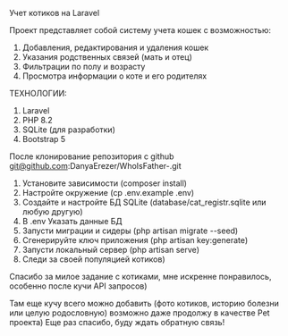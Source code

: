 Учет котиков на Laravel

Проект представляет собой систему учета кошек с возможностью:

1. Добавления, редактирования и удаления кошек
2. Указания родственных связей (мать и отец)
3. Фильтрации по полу и возрасту
4. Просмотра информации о коте и его родителях

ТЕХНОЛОГИИ:

1. Laravel
2. PHP 8.2
3. SQLite (для разработки)
4. Bootstrap 5

После клонирование репозитория с github
git@github.com:DanyaErezer/WhoIsFather-.git

1. Установите зависимости (composer install)
2. Настройте окружение (cp .env.example .env)
3. Создайте и настройте БД SQLite (database/cat_registr.sqlite или любую другую)
4. В .env Указать данные БД
5. Запусти миграции и сидеры (php artisan migrate --seed)
6. Сгенерируйте ключ приложения (php artisan key:generate)
7. Запусти локальный сервер (php artisan serve)
8. Следи за своей популяцией котиков) 

Спасибо за милое задание с котиками, мне искренне понравилось, особенно
после кучи API запросов) 

Там еще кучу всего можно добавить (фото котиков, историю болезни или целую родословную)
возможно даже продолжу в качестве Pet проекта) Еще раз спасибо, буду ждать обратную связь! 
